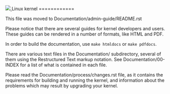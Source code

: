 <a href="https://cloud.drone.io/areyoudeveloper/android_kernel_xiaomi_ginkgo">
  <img src="https://cloud.drone.io/api/badges/areyoudeveloper/android_kernel_xiaomi_ginkgo/status.svg" />
</a>
Linux kernel
============

This file was moved to Documentation/admin-guide/README.rst

Please notice that there are several guides for kernel developers and users.
These guides can be rendered in a number of formats, like HTML and PDF.

In order to build the documentation, use ``make htmldocs`` or
``make pdfdocs``.

There are various text files in the Documentation/ subdirectory,
several of them using the Restructured Text markup notation.
See Documentation/00-INDEX for a list of what is contained in each file.

Please read the Documentation/process/changes.rst file, as it contains the
requirements for building and running the kernel, and information about
the problems which may result by upgrading your kernel.
